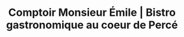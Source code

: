 ---
title: "Comptoir Monsieur Émile | Bistro gastronomique au coeur de Percé"
description: >-
  Venez déguster les plats uniques du Comptoir Monsieur Émile, concoctés avec des produits locaux et régionaux dans un environnement d’une grande beauté, en plus de profiter d'une ambiance agréable et décontractée. 
image: /img/restaurant-perce.jpg
draft: false
section1:
section2:
section3:
section4:
---